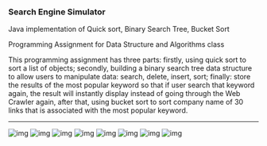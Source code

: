 ### Search Engine Simulator

Java implementation of Quick sort, Binary Search Tree, Bucket Sort

Programming Assignment for Data Structure and Algorithms class

This programming assignment has three parts: firstly, using quick sort to sort a list of objects;
secondly, building a binary search tree data structure to allow users to manipulate data: search, delete, insert, sort; finally: store the results of the most popular keyword so that if user search that keyword again, the result will instantly display instead of going through the Web Crawler again, after that, using bucket sort to sort company name of 30 links that is associated with the most popular keyword.

-------------------

![img](/Screenshot/Picture0.png?raw=true "Picture0")
![img](/Screenshot/Picture1.png?raw=true "Picture1")
![img](/Screenshot/Picture2.png?raw=true "Picture2")
![img](/Screenshot/Picture3.png?raw=true "Picture3")
![img](/Screenshot/Picture4.png?raw=true "Picture4")
![img](/Screenshot/Picture5.png?raw=true "Picture5")
![img](/Screenshot/Picture6.png?raw=true "Picture6")
![img](/Screenshot/Picture7.png?raw=true "Picture7")